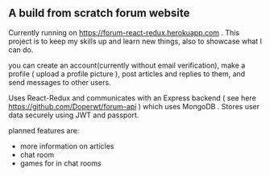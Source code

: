 ## A build from scratch forum website

Currently running on https://forum-react-redux.herokuapp.com . This project is to keep my skills up and learn new things, also to showcase what I can do. 

you can create an account(currently without email verification), make a profile ( upload a profile picture  ), post articles and replies to them, and send messages to other users.

Uses React-Redux and communicates with an Express backend ( see here https://github.com/Doperwt/forum-api ) which uses MongoDB . Stores user data securely using JWT and passport. 

planned features are:
* more information on articles
* chat room
* games for in chat rooms
